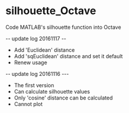 # silhouette_Octave
Code MATLAB's silhouette function into Octave

-- update log 20161117 --
- Add 'Euclidean' distance
- Add 'sqEuclidean' distance and set it default
- Renew usage

-- update log 20161116 ---
- The first version
- Can calculate silhouette values
- Only 'cosine' distance can be calculated
- Cannot plot
